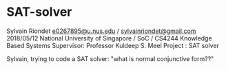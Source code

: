 # SAT-solver

Sylvain Riondet
e0267895@u.nus.edu / sylvainriondet@gmail.com
2018/05/12
National University of Singapore / SoC / CS4244 Knowledge Based Systems
Supervisor: Professor Kuldeep S. Meel
Project : SAT solver

Sylvain, trying to code a SAT solver: "what is normal conjunctive form??"
